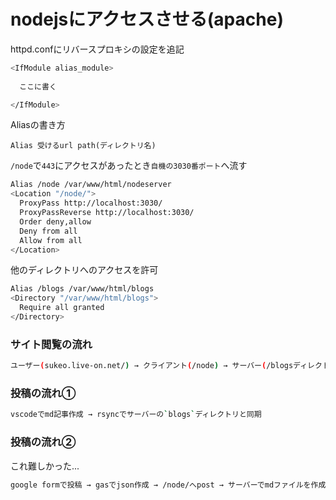 # nodejsにアクセスさせる(apache)

httpd.confにリバースプロキシの設定を追記
```bash
<IfModule alias_module>
  
  ここに書く

</IfModule>
```
Aliasの書き方
```
Alias 受けるurl path(ディレクトリ名)
```
`/node`で`443`にアクセスがあったとき`自機の3030番ポート`へ流す  
```bash
Alias /node /var/www/html/nodeserver
<Location "/node/">
  ProxyPass http://localhost:3030/
  ProxyPassReverse http://localhost:3030/
  Order deny,allow
  Deny from all
  Allow from all
</Location>
```
他のディレクトリへのアクセスを許可
```bash
Alias /blogs /var/www/html/blogs
<Directory "/var/www/html/blogs">
  Require all granted
</Directory>
```
### サイト閲覧の流れ
```bash
ユーザー(sukeo.live-on.net/) → クライアント(/node) → サーバー(/blogsディレクトリからmdファイル読み込み) → サーバーでJSON作成 → クライアントへ返す
```
### 投稿の流れ①
```bash
vscodeでmd記事作成 → rsyncでサーバーの`blogs`ディレクトリと同期
```
### 投稿の流れ②
これ難しかった...
```bash
google formで投稿 → gasでjson作成 → /node/へpost → サーバーでmdファイルを作成(画像はjson内のurでgoogleDriveからwgetでDL) → blogsディレクトリへ保存 → scpでローカルのblogsと同期 
```
